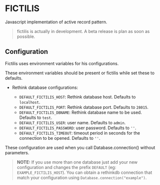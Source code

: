 # FICTILIS
Javascript implementation of active record pattern.

> fictilis is actually in development. A beta release is plan as soon as possible.

## Configuration

Fictilis uses environment variables for his configurations.

These environment variables should be present or fictilis while set these to
defaults.

* Rethink database configurations:

    * `DEFAULT_FICTILIS_HOST`: Rethink database host. Defaults to `localhost`.
    * `DEFAULT_FICTILIS_PORT`: Rethink database port. Defaults to `28015`.
    * `DEFAULT_FICTILIS_DBNAME`: Rethink database name to be used. Defaults to `test`.
    * `DEFAULT_FICTILIS_USER`: user name. Defaults to `admin`.
    * `DEFAULT_FICTILIS_PASSWORD`: user password. Defaults to `''`.
    * `DEFAULT_FICTILIS_TIMEOUT`: timeout period in seconds for the connection to be opened. Defaults to `''`.

These configuration are used when you call Database.connection() without parameters.

> **NOTE:** If you use more than one database just add your new configuration and changes the prefix `DEFAULT` (eg: `EXAMPLE_FICTILIS_HOST`). You can obtain a rethinkdb connection that match your configuration using `Database.connection("example")`.
